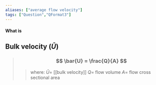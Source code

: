 ```yaml
---
aliases: ["average flow velocity"]
tags: ["Question","QFormat3"]
---
```


#### What is
## Bulk velocity ($\bar{U}$)
> ### $$ \bar{U} = \frac{Q}{A} $$ 
>> where:
>> $\bar{U}=$ [[bulk velocity]] 
>> $Q=$ flow volume
>> $A=$ flow cross sectional area